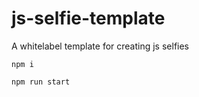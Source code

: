 # js-selfie-template
A whitelabel template for creating js selfies

```
npm i

```

```
npm run start

```